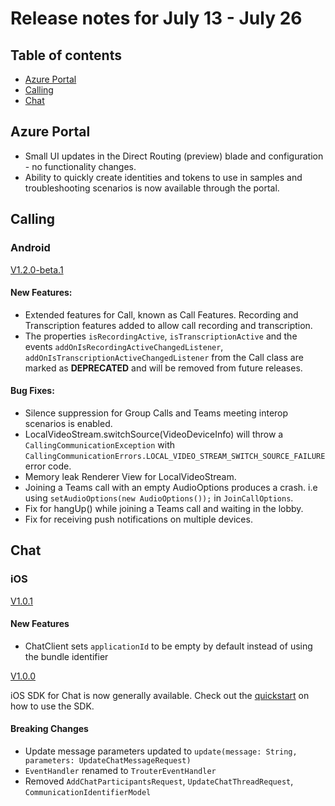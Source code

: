 # Release notes for July 13 - July 26

## Table of contents
* [Azure Portal](#azure-portal)
* [Calling](#calling)
* [Chat](#chat)

## Azure Portal
- Small UI updates in the Direct Routing (preview) blade and configuration - no functionality changes.
- Ability to quickly create identities and tokens to use in samples and troubleshooting scenarios is now available through the portal.

## Calling

### Android 

[V1.2.0-beta.1](https://github.com/Azure/Communication/blob/master/releasenotes/acs-calling-android-sdk-release-notes.md#v120-beta1-2021-07-20)

#### New Features:

- Extended features for Call, known as Call Features. Recording and Transcription features added to allow call recording and transcription.
- The properties `isRecordingActive`, `isTranscriptionActive` and the events `addOnIsRecordingActiveChangedListener`, `addOnIsTranscriptionActiveChangedListener` from the Call class are marked as **DEPRECATED** and will be removed from future releases.

#### Bug Fixes:

- Silence suppression for Group Calls and Teams meeting interop scenarios is enabled.
- LocalVideoStream.switchSource(VideoDeviceInfo) will throw a `CallingCommunicationException` with `CallingCommunicationErrors.LOCAL_VIDEO_STREAM_SWITCH_SOURCE_FAILURE` error code.
- Memory leak Renderer View for LocalVideoStream.
- Joining a Teams call with an empty AudioOptions produces a crash. i.e using `setAudioOptions(new AudioOptions());` in `JoinCallOptions`.
- Fix for hangUp() while joining a Teams call and waiting in the lobby.
- Fix for receiving push notifications on multiple devices.

## Chat

### iOS

[V1.0.1](https://github.com/Azure/azure-sdk-for-ios/blob/main/sdk/communication/AzureCommunicationChat/CHANGELOG.md#101-2021-07-23)

#### New Features
- ChatClient sets `applicationId` to be empty by default instead of using the bundle identifier

[V1.0.0](https://github.com/Azure/azure-sdk-for-ios/blob/main/sdk/communication/AzureCommunicationChat/CHANGELOG.md#101-2021-07-20)

iOS SDK for Chat is now generally available. Check out the [quickstart](https://docs.microsoft.com/azure/communication-services/quickstarts/chat/get-started?pivots=programming-language-swift) on how to use the SDK.   

#### Breaking Changes
- Update message parameters updated to `update(message: String, parameters: UpdateChatMessageRequest)`
- `EventHandler` renamed to `TrouterEventHandler`
- Removed `AddChatParticipantsRequest`, `UpdateChatThreadRequest`, `CommunicationIdentifierModel`
